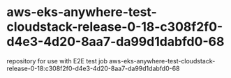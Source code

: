# aws-eks-anywhere-test-cloudstack-release-0-18-c308f2f0-d4e3-4d20-8aa7-da99d1dabfd0-68
repository for use with E2E test job aws-eks-anywhere-test-cloudstack-release-0-18:c308f2f0-d4e3-4d20-8aa7-da99d1dabfd0-68
